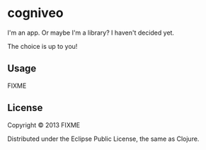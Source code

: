 # cogniveo

I'm an app. Or maybe I'm a library? I haven't decided yet. 

The choice is up to you!

## Usage

FIXME

## License

Copyright © 2013 FIXME

Distributed under the Eclipse Public License, the same as Clojure.

